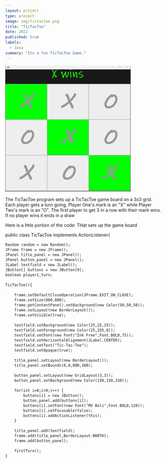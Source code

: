 ```yaml
---
layout: project
type: project
image: img/tictactoe.png
title: "TicTacToe"
date: 2022
published: true
labels:
  - Java
summary: "Its a fun TicTacToe Game."
---
```


<div class="text-center p-4">
  
  <img width="400px" src="../img/TicTacToeGame.png" class="img-thumbnail" >
 
</div>

The TicTacToe program sets up a TicTacToe game board on a 3x3 grid. Each player gets a turn going, Player One's mark is an "X" while Player Two's mark is an "O". The first player to get 3 in a row with their mark wins. If no player wins it ends in a draw

Here is a little portion of the code: THat sets up the game board

public class TicTacToe implements ActionListener{

	Random random = new Random();
	JFrame frame = new JFrame();
	JPanel title_panel = new JPanel();
	JPanel button_panel = new JPanel();
	JLabel textfield = new JLabel();
	JButton[] buttons = new JButton[9];
	boolean player1_turn;

	TicTacToe(){
		
		frame.setDefaultCloseOperation(JFrame.EXIT_ON_CLOSE);
		frame.setSize(800,800);
		frame.getContentPane().setBackground(new Color(50,50,50));
		frame.setLayout(new BorderLayout());
		frame.setVisible(true);
		
		textfield.setBackground(new Color(25,25,25));
		textfield.setForeground(new Color(25,255,0));
		textfield.setFont(new Font("Ink Free",Font.BOLD,75));
		textfield.setHorizontalAlignment(JLabel.CENTER);
		textfield.setText("Tic-Tac-Toe");
		textfield.setOpaque(true);
		
		title_panel.setLayout(new BorderLayout());
		title_panel.setBounds(0,0,800,100);
		
		button_panel.setLayout(new GridLayout(3,3));
		button_panel.setBackground(new Color(150,150,150));
		
		for(int i=0;i<9;i++) {
			buttons[i] = new JButton();
			button_panel.add(buttons[i]);
			buttons[i].setFont(new Font("MV Boli",Font.BOLD,120));
			buttons[i].setFocusable(false);
			buttons[i].addActionListener(this);
		}
		
		title_panel.add(textfield);
		frame.add(title_panel,BorderLayout.NORTH);
		frame.add(button_panel);
		
		firstTurn();
	}

